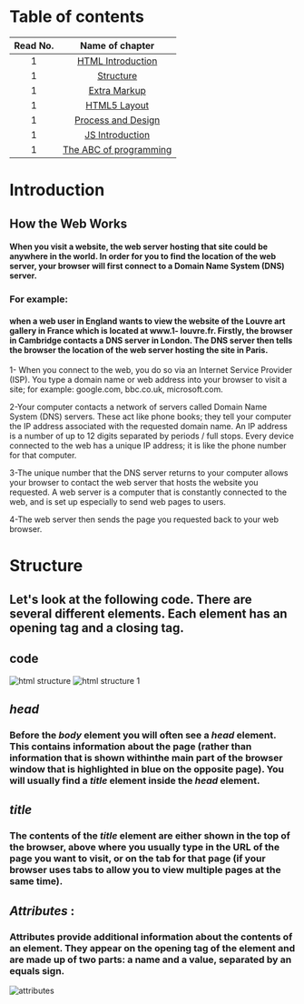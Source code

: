 # Table of contents
|Read No. | Name of chapter|
|:---------: |:--------------:|
|1|[HTML Introduction](https://eng-ahmad-almohammad.github.io/Introduction/)|
|1|[Structure](https://eng-ahmad-almohammad.github.io/structure/)|
|1|[Extra Markup](https://eng-ahmad-almohammad.github.io/Extra-Markup/)|
|1|[HTML5 Layout](https://eng-ahmad-almohammad.github.io/HTML5-layout/)|
|1|[Process and Design](https://eng-ahmad-almohammad.github.io/process-design/)|
|1|[JS Introduction](https://eng-ahmad-almohammad.github.io/js-introduction/)|
|1|[The ABC of programming](https://eng-ahmad-almohammad.github.io/the-ABC-of-programming/)|


# Introduction
## How the Web Works
#### When you visit a website, the web server hosting that site could be anywhere in the world. In order for you to find the location of the web server, your browser will first connect to a Domain Name System (DNS) server.
### For example:
#### when a web user in England wants to view the website of the Louvre art gallery in France which is located at www.1- louvre.fr. Firstly, the browser in Cambridge contacts a DNS server in London. The DNS server then tells the browser the location of the web server hosting the site in Paris.

1- When you connect to the web, you do so via an Internet Service Provider (ISP). You type a domain name or web address into your browser to visit a site; for example: google.com, bbc.co.uk, microsoft.com.

2-Your computer contacts a network of servers called Domain Name System (DNS) servers. These act like phone books; they tell your computer the IP address associated with the requested domain name. An IP address is a number of up to 12 digits separated by periods / full stops. Every device connected to the web has a unique IP address; it is like the phone number for that computer.

3-The unique number that the DNS server returns to your computer allows your browser to contact the web server that hosts the website you requested. A web server is a computer that is constantly connected to the web, and is set up especially to send web pages to users.

4-The web server then sends the page you requested back to your web browser.

# Structure
## Let's look at the following code. There are several different elements. Each element has an opening tag and a closing tag.
## code
![html structure](https://user-images.githubusercontent.com/70091044/92247895-8a5a3f80-eed0-11ea-85b1-34caed9c2dd9.PNG)
![html structure 1](https://user-images.githubusercontent.com/70091044/92262350-a6b3a780-eee3-11ea-8ac8-61889679e71f.PNG)


## *head*
### Before the *body* element you will often see a *head* element. This contains information about the page (rather than information that is shown withinthe main part of the browser window that is highlighted in blue on the opposite page). You will usually find a *title* element inside the *head* element.
## *title*
### The contents of the *title* element are either shown in the top of the browser, above where you usually type in the URL of the page you want to visit, or on the tab for that page (if your browser uses tabs to allow you to view multiple pages at the same time).
  
  
## _Attributes_ :
### Attributes provide additional information about the contents of an element. They appear on the opening tag of the element and are made up of two parts: a name and a value, separated by an equals sign.
![attributes](https://user-images.githubusercontent.com/70091044/92261830-d1e9c700-eee2-11ea-867b-932b137a05eb.PNG)









